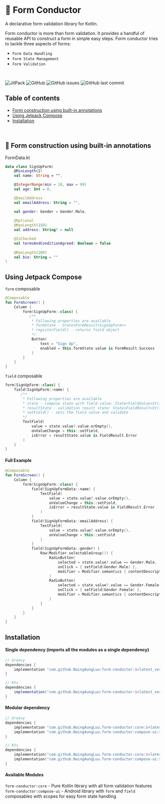 # 📜 Form Conductor
A declarative form validation library for Kotlin.

Form conductor is more than form validation. It provides a handful of reusable API to construct a form in simple easy steps.
Form conductor tries to tackle three aspects of forms: 
- `Form Data Handling`
- `Form State Management` 
- `Form Validation`

<br/>

![JitPack](https://img.shields.io/jitpack/version/com.github.NaingAungLuu/form-conductor?style=for-the-badge)
![GitHub](https://img.shields.io/github/license/NaingAungLuu/form-conductor?style=for-the-badge)
![GitHub issues](https://img.shields.io/github/issues/NaingAungLuu/form-conductor?style=for-the-badge)
![GitHub last commit](https://img.shields.io/github/last-commit/NaingAungLuu/form-conductor?style=for-the-badge)

## Table of contents

- [Form construction using built-in annotations](#-form-construction-using-built-in-annotations)
- [Using Jetpack Compose](#using-jetpack-compose)
- [Installation](#installation)

<br/>

## 🔨 Form construction using built-in annotations

FormData.kt
```kotlin
data class SignUpForm(
    @MinLength(2)
    val name: String = "",

    @IntegerRange(min = 18, max = 99)
    val age: Int = 0,

    @EmailAddress
    val emailAddress: String = "",

    val gender: Gender = Gender.Male,
    
    @Optional
    @MaxLength(150)
    val address: String? = null

    @IsChecked
    val termsAndConditionAgreed: Boolean = false
    
    @MaxLength(200)
    val bio: String = ""
)
```

## Using Jetpack Compose

`form` composable

```kotlin
@Composable
fun FormScreen() {
    Column {
        form(SignUpForm::class) {
           /**
            * Following properties are available
            * formState - State<FormResult<SignUpForm>>
            * registerField() - returns field object
            */
            Button(
                text = "Sign Up",
                enabled = this.formState.value is FormResult.Success
            )
        }
    }
}
```

`field` composable

```kotlin
form(SignUpForm::class) {
    field(SignUpForm::name) {
       /**
        * Following properties are available
        * state - compose state with field value: State<FieldValue<String>>
        * resultState - validation result state: State<FieldResult<String>>
        * setField() - sets the field value and validate
        */
        TextField(
            value = state.value?.value.orEmpty(),
            onValueChange = this::setField,
            isError = resultState.value is FieldResult.Error
        )
    }
}
```

#### Full Example
```kotlin
@Composable
fun FormScreen() {
    Column {
        form(SignUpForm::class) {
            field(SignUpFormData::name) {
                TextField(
                    value = state.value?.value.orEmpty(),
                    onValueChange = this::setField,
                    isError = resultState.value is FieldResult.Error
                )
            }
            field(SignUpFormData::emailAddress) {
                TextField(
                    value = state.value?.value.orEmpty(),
                    onValueChange = this::setField
                )
            }
            field(SignUpFormData::gender) {
                Row(Modifier.selectableGroup()) {
                    RadioButton(
                        selected = state.value?.value == Gender.Male,
                        onClick = { setField(Gender.Male) },
                        modifier = Modifier.semantics { contentDescription = "Male" }
                    )
                    RadioButton(
                        selected = state.value?.value == Gender.Female,
                        onClick = { setField(Gender.Female) },
                        modifier = Modifier.semantics { contentDescription = "Male" }
                    )
                }
            }
        }
    }
}
```

## Installation

#### Single dependency (imports all the modules as a single dependency)
```groovy
// Groovy
dependencies {
    implementation "com.github.NaingAungLuu:form-conductor:$<latest_version>"
}

// Kts
dependencies {
    implementation("com.github.NaingAungLuu:form-conductor:$<latest_version>")
}
```


#### Modular dependency
```kts
// Groovy
dependencies {
    implementation "com.github.NaingAungLuu.form-conductor:core:$<latest_version>"
    implementation "com.github.NaingAungLuu.form-conductor:compose-ui:$<latest_version>"
}

// Kts
dependencies {
    implementation("com.github.NaingAungLuu.form-conductor:core:$<latest_version>")
    implementation("com.github.NaingAungLuu.form-conductor:compose-ui:$<latest_version>")
}
```

#### Available Modules

`form-conductor:core` - Pure Kotlin library with all form validation features<br>
`form-conductor:compose-ui` - Android library with `form` and `field` composables with scopes for easy form state handling


